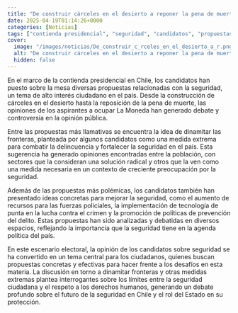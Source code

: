 ```yaml
---
title: "De construir cárceles en el desierto a reponer la pena de muerte - qué han dicho sobre seguridad los candidatos presidenciales"
date: 2025-04-19T01:14:26+0000
categories: [Noticias]
tags: ["contienda presidencial", "seguridad", "candidatos", "propuestas", "delincuencia", "fronteras", "medidas extremas", "fuerzas policiales", "tecnología de punta", "prevención del delito", "agenda política", "ciudadanos", "derechos humanos."]
cover:
  image: "/images/noticias/De_construir_c_rceles_en_el_desierto_a_r.png"
  alt: "De construir cárceles en el desierto a reponer la pena de muerte - qué han dicho sobre seguridad los candidatos presidenciales"
  hidden: false
---
```


En el marco de la contienda presidencial en Chile, los candidatos han puesto sobre la mesa diversas propuestas relacionadas con la seguridad, un tema de alto interés ciudadano en el país. Desde la construcción de cárceles en el desierto hasta la reposición de la pena de muerte, las opiniones de los aspirantes a ocupar La Moneda han generado debate y controversia en la opinión pública.

Entre las propuestas más llamativas se encuentra la idea de dinamitar las fronteras, planteada por algunos candidatos como una medida extrema para combatir la delincuencia y fortalecer la seguridad en el país. Esta sugerencia ha generado opiniones encontradas entre la población, con sectores que la consideran una solución radical y otros que la ven como una medida necesaria en un contexto de creciente preocupación por la seguridad.

Además de las propuestas más polémicas, los candidatos también han presentado ideas concretas para mejorar la seguridad, como el aumento de recursos para las fuerzas policiales, la implementación de tecnología de punta en la lucha contra el crimen y la promoción de políticas de prevención del delito. Estas propuestas han sido analizadas y debatidas en diversos espacios, reflejando la importancia que la seguridad tiene en la agenda política del país.

En este escenario electoral, la opinión de los candidatos sobre seguridad se ha convertido en un tema central para los ciudadanos, quienes buscan propuestas concretas y efectivas para hacer frente a los desafíos en esta materia. La discusión en torno a dinamitar fronteras y otras medidas extremas plantea interrogantes sobre los límites entre la seguridad ciudadana y el respeto a los derechos humanos, generando un debate profundo sobre el futuro de la seguridad en Chile y el rol del Estado en su protección.
